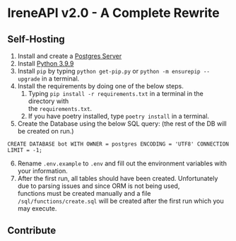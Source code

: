 # IreneAPI v2.0 - A Complete Rewrite



## Self-Hosting

1) Install and create a [Postgres Server](https://www.postgresql.org/download/) 
2) Install [Python 3.9.9](https://www.python.org/downloads/release/python-399/) 
3) Install `pip` by typing ``python get-pip.py`` or  ``python -m ensurepip --upgrade`` in a terminal.
4) Install the requirements by doing one of the below steps.
   1) Typing ``pip install -r requirements.txt`` in a terminal in the directory with  
   the `requirements.txt`.
   2) If you have poetry installed, type ``poetry install`` in a terminal.
5) Create the Database using the below SQL query: (the rest of the DB will be created on run.)
```
CREATE DATABASE bot WITH OWNER = postgres ENCODING = 'UTF8' CONNECTION LIMIT = -1;
```
6) Rename ``.env.example`` to `.env` and fill out the environment variables with your information.  
7) After the first run, all tables should have been created. Unfortunately due to parsing issues and since ORM is not being used,  
functions must be created manually and a file ``/sql/functions/create.sql`` will be created 
after the first run which you may execute.


## Contribute
